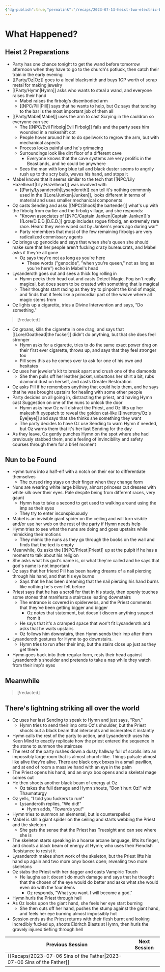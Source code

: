 ```yaml
---
{"dg-publish":true,"permalink":"/recaps/2023-07-13-heist-two-electric-boogaloo/","created":"","updated":""}
---
```




# What Happened? 
## Heist 2 Preparations 
- Party has one chance tonight to get the wand before tomorrow afternoon when they have to go to the church's potluck, then catch their train in the early evening
- [[Party/Oz\|Oz]] goes to a local blacksmith and buys 1GP worth of scrap metal for making jewelry 
- [[Party/Hymn\|Hymn]] asks who wants to steal a wand, and everyone raises their hand 
	- Mabel raises the firbolg's disembodied arm 
	- [[NPC/Pill\|Pill]] says that he wants to help, but Oz says that tending to the bar is the most important job of them all
- [[Party/Mabel\|Mabel]] uses the arm to cast Scrying in the cauldron so everyone can see
	- The [[NPC/Evil Firbolg\|Evil Firbolg]] fails and the party sees him wounded in a makeshift cot
	- People hover around him to do spellwork to regrow the arm, but with mechanical aspects 
	- Process looks painful and he's grimacing 
	- Surroundings look like dirt floor of a different cave 
		-  Everyone knows that the cave systems are very prolific in the Beastlands, and he could be anywhere
	- Sees the man with long blue tail and black duster seems to angrily rush up to the scry bulb, waves his hand, and stops it
- Mabel knows that it seems similar to the tech that [[NPC/Lily Hazelheart\|Lily Hazelheart]] was involved with
	- [[Party/Lysanderoth\|Lysanderoth]] can tell it's nothing commonly used in the [[Lore/Junken\|Junken]], looks different in terms of material and uses smaller mechanical components 
- Oz casts Sending and asks [[NPC/Shook\|the bartender]] what's up with the firbolg from earlier and the firbolg village, and she responds:
	- "Known associates of [[NPC/Captain Janken\|Captain Janken]]'s [[Lore/D.E.D.\|D.E.D.]] group includes rogue firbolg, an extremely rare race.  Heard they were wiped out by Janken's years ago during war"
	- Party remembers that most of the few remaining firbolgs are very radicalized commissary agents
- Oz brings up genocide and says that when she's queen she should make sure that her people aren't fucking crazy bureaucrats, and Mabel asks if they're all gone 
	- Oz says they're not as long as you're here 
		- These words ("genocide", "when you're queen," not as long as you're here") echo in Mabel's head 
- Lysanderoth goes out and sees a thick fog rolling in 
	- Hymn peeks their head out and casts Detect Magic. Fog isn't really magical, but does seem to be created with something that is magical
	- Their thoughts start racing as they try to pinpoint the kind of magic, and finds that it feels like a primordial part of the weave where all magic stems from 
- Oz lights up a cigarette, tries a Divine Intervention and says, "Do something."

 >[!redacted]
 
 - Oz groans, kills the cigarette in one drag, and says that [[Lore/Goathead\|the fucker]] didn't do anything, but that she does feel stronger
	- Hymn asks for a cigarette, tries to do the same exact power drag on their first ever cigarette, throws up, and says that they feel stronger too
	- Pill sees this as he comes over to ask for one of his own and hesitates
- Oz uses her jeweler's kit to break apart and crush one of the diamonds 
	- She then pulls off her leather jacket, unbuttons her shirt a bit, rubs diamond dust on herself, and casts Greater Restoration
- Oz asks Pill if he remembers anything that could help them, and he says that he was brought upstairs for healing with some other people
- Party decides on all going in, distracting the priest, and having Hymn cast Suggestion on one of the nuns to unlock the door 
	- Hymn asks how Oz will distract the Priest, and Oz lifts up her makeshift eyepatch to reveal the golden cat-like [[Inventory/Oz's Eye\|eye]] and says that she thinks she something they want 
	- The party decides to have Oz use Sending to warn Hymn if needed, but Oz warns them that it's her last Sending for the day
- As they leave, Oz gently punches Hymn on the spot where she had previously stabbed them, and a feeling of invincibility and safety courses through them for a brief moment



## Nun to be Found 
- Hymn turns into a half-elf with a notch on their ear to differentiate themselves 
	- The cursed ring stays on their finger when they change form
- Nuns are wearing white large billowy, almost princess cut dresses with white silk over their eyes. Pale despite being from different races, very gaunt
	- Hymn has to take a second to get used to walking around using the imp as their eyes 
	- They try to enter inconspicuously
- Mabel is an invisible giant spider on the ceiling and will turn visible and/or use her web on the rest of the party if Hymn needs help
- Hymn tries to see what the nuns are doing and goes upstairs while mimicking their motions
	- They mimic the nuns as they go through the books on the wall and finds that the text is empty
- Meanwhile, Oz asks the [[NPC/Priest\|Priest]] up at the pulpit if he has a moment to talk about his religion
- She asks what his god's name is, or what they're called and he says that god's name is not important
- Oz says that her friend Pill has been having dreams of a nail piercing through his hand, and that his eye burns 
	- Says that he has been dreaming that the nail piercing his hand burns like nothing he's ever felt before
- Priest says that he has a scroll for that in his study, then openly touches some stones that manifests a staircase leading downstairs
	- The entrance is covered in spiderwebs, and the Priest comments that they've been getting bigger and bigger 
		- Oz notes that statement, but doesn't discern anything suspect from it
	- He says that it's a cramped space that won't fit Lysanderoth and asks that he waits upstairs 
	- Oz follows him downstairs, then Hymn sends their imp after them
- Lysanderoth gestures for Hymn to go downstairs. 
	- Hymn tries to run after their imp, but the stairs close up just as they get there 
- Hymn goes back into their regular form, rests their head against Lysanderoth's shoulder and pretends to take a nap while they watch from their imp's eyes 


## Meanwhile

>[!redacted]


## There's lightning striking all over the world  
- Oz uses her last Sending to speak to Hymn and just says, "Run."
	- Hymn tries to send their imp onto Oz's shoulder, but the Priest shoots out a black beam that intercepts and incinerates it instantly
- Hymn calls the rest of the party to action, and Lysanderoth uses his Keen Mind to exactly replicate how the priest entered the sequence in the stone to summon the staircase
- The rest of the party rushes down a dusty hallway full of scrolls into an impossibly large room that is almost church-like. Things pulsate almost like alive they're alive. There are black onyx boxes in a small pavilion, and at end of room a massive hand with an eye in the palm
- The Priest opens his hand, and an onyx box opens and a skeletal mage comes out 
- He then shoots another black beam of energy at Oz
	- Oz takes the full damage and Hymn shouts, "Don't hurt Oz!" with Thaumaturgy 
- Oz yells, "I told you fuckers to run!"
	- Lysanderoth replies, "We did!" 
		- Hymn adds, "Towards you!"
- Hymn tries to summon an elemental, but is counterspelled 
- Mabel is still a giant spider on the ceiling and starts webbing the Priest and the skeleton
	- She gets the sense that the Priest has Truesight and can see where she is
- The skeleton starts speaking in a hoarse arcane language, lifts its finger, and shoots a black beam of energy at Hymn; who uses their Fiendish Resistance to resist it
- Lysanderoth makes short work of the skeleton, but the Priest lifts his hand up again and two more onyx boxes open; revealing two more skeletons
- Oz stabs the Priest with her dagger and casts Vampiric Touch
	- He laughs as it doesn't do much damage and says that he thought that the chosen of the eye would do better and asks what she would even do with the four items
		- Oz responds, "What you want. I will become a god."
- Hymn hurls the Priest through hell
- As Oz looks upon the giant hand, she feels her eye start burning
	- She then cuts off her hand, pushes the stump against the giant hand, and feels her eye burning almost impossibly hot 
- Session ends as the Priest returns with their flesh burnt and looking incredibly fucked up, shoots Eldritch Blasts at Hymn, then hurls the gravely injured tiefling through hell 


|  **Previous Session**   | **Next Session**|
| --- | --- |
| [[Recaps/2023-07-06 Sins of the Father\|2023-07-06 Sins of the Father]] |  |